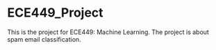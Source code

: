 # ECE449_Project

This is the project for ECE449: Machine Learning. The project is about spam email classification.